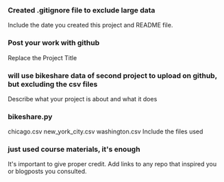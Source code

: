 ### Created .gitignore file to exclude large data
Include the date you created this project and README file.

### Post your work with github
Replace the Project Title

### will use bikeshare data of second project to upload on github, but excluding the csv files
Describe what your project is about and what it does

### bikeshare.py
chicago.csv
new_york_city.csv
washington.csv
Include the files used

### just used course materials, it's enough 
It's important to give proper credit. Add links to any repo that inspired you or blogposts you consulted.

